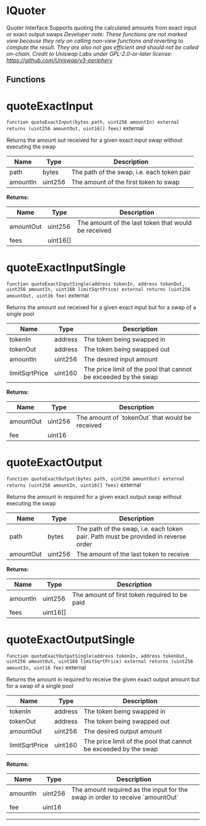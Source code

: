 

# IQuoter

Quoter Interface
Supports quoting the calculated amounts from exact input or exact output swaps
*Developer note: These functions are not marked view because they rely on calling non-view functions and reverting
to compute the result. They are also not gas efficient and should not be called on-chain.
Credit to Uniswap Labs under GPL-2.0-or-later license:
https://github.com/Uniswap/v3-periphery*




## Functions
# quoteExactInput


`function quoteExactInput(bytes path, uint256 amountIn) external returns (uint256 amountOut, uint16[] fees)`  external

Returns the amount out received for a given exact input swap without executing the swap



| Name | Type | Description |
| ---- | ---- | ----------- |
| path | bytes | The path of the swap, i.e. each token pair |
| amountIn | uint256 | The amount of the first token to swap |

**Returns:**

| Name | Type | Description |
| ---- | ---- | ----------- |
| amountOut | uint256 | The amount of the last token that would be received |
| fees | uint16[] |  |

# quoteExactInputSingle


`function quoteExactInputSingle(address tokenIn, address tokenOut, uint256 amountIn, uint160 limitSqrtPrice) external returns (uint256 amountOut, uint16 fee)`  external

Returns the amount out received for a given exact input but for a swap of a single pool



| Name | Type | Description |
| ---- | ---- | ----------- |
| tokenIn | address | The token being swapped in |
| tokenOut | address | The token being swapped out |
| amountIn | uint256 | The desired input amount |
| limitSqrtPrice | uint160 | The price limit of the pool that cannot be exceeded by the swap |

**Returns:**

| Name | Type | Description |
| ---- | ---- | ----------- |
| amountOut | uint256 | The amount of &#x60;tokenOut&#x60; that would be received |
| fee | uint16 |  |

# quoteExactOutput


`function quoteExactOutput(bytes path, uint256 amountOut) external returns (uint256 amountIn, uint16[] fees)`  external

Returns the amount in required for a given exact output swap without executing the swap



| Name | Type | Description |
| ---- | ---- | ----------- |
| path | bytes | The path of the swap, i.e. each token pair. Path must be provided in reverse order |
| amountOut | uint256 | The amount of the last token to receive |

**Returns:**

| Name | Type | Description |
| ---- | ---- | ----------- |
| amountIn | uint256 | The amount of first token required to be paid |
| fees | uint16[] |  |

# quoteExactOutputSingle


`function quoteExactOutputSingle(address tokenIn, address tokenOut, uint256 amountOut, uint160 limitSqrtPrice) external returns (uint256 amountIn, uint16 fee)`  external

Returns the amount in required to receive the given exact output amount but for a swap of a single pool



| Name | Type | Description |
| ---- | ---- | ----------- |
| tokenIn | address | The token being swapped in |
| tokenOut | address | The token being swapped out |
| amountOut | uint256 | The desired output amount |
| limitSqrtPrice | uint160 | The price limit of the pool that cannot be exceeded by the swap |

**Returns:**

| Name | Type | Description |
| ---- | ---- | ----------- |
| amountIn | uint256 | The amount required as the input for the swap in order to receive &#x60;amountOut&#x60; |
| fee | uint16 |  |



---


